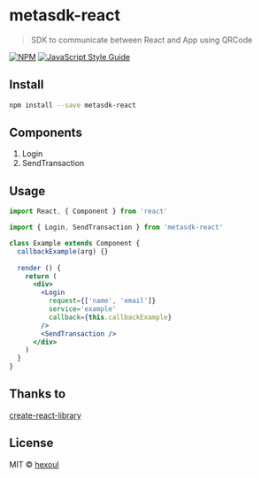 # metasdk-react

> SDK to communicate between React and App using QRCode

[![NPM](https://img.shields.io/npm/v/metasdk-react.svg)](https://www.npmjs.com/package/metasdk-react) [![JavaScript Style Guide](https://img.shields.io/badge/code_style-standard-brightgreen.svg)](https://standardjs.com)

## Install

```bash
npm install --save metasdk-react
```

## Components

1. Login
2. SendTransaction

## Usage

```jsx
import React, { Component } from 'react'

import { Login, SendTransaction } from 'metasdk-react'

class Example extends Component {
  callbackExample(arg) {}
  
  render () {
    return (
      <div>
        <Login
          request={['name', 'email']}
          service='example'
          callback={this.callbackExample}
        />
        <SendTransaction />
      </div>
    )
  }
}
```

## Thanks to
[create-react-library](https://www.npmjs.com/package/create-react-library)

## License

MIT © [hexoul](https://github.com/hexoul)
